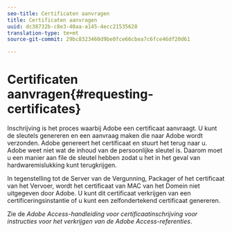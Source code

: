 ```yaml
---
seo-title: Certificaten aanvragen
title: Certificaten aanvragen
uuid: dc38732b-c8e3-40aa-a145-4ecc21535628
translation-type: tm+mt
source-git-commit: 29bc8323460d9be0fce66cbea7c6fce46df20d61

---
```



# Certificaten aanvragen{#requesting-certificates}

Inschrijving is het proces waarbij Adobe een certificaat aanvraagt. U kunt de sleutels genereren en een aanvraag maken die naar Adobe wordt verzonden. Adobe genereert het certificaat en stuurt het terug naar u. Adobe weet niet wat de inhoud van de persoonlijke sleutel is. Daarom moet u een manier aan file de sleutel hebben zodat u het in het geval van hardwaremislukking kunt terugkrijgen.

In tegenstelling tot de Server van de Vergunning, Packager of het certificaat van het Vervoer, wordt het certificaat van MAC van het Domein niet uitgegeven door Adobe. U kunt dit certificaat verkrijgen van een certificeringsinstantie of u kunt een zelfondertekend certificaat genereren.

Zie de *Adobe Access-handleiding voor certificaatinschrijving voor instructies voor het verkrijgen van de Adobe Access-referenties*.
